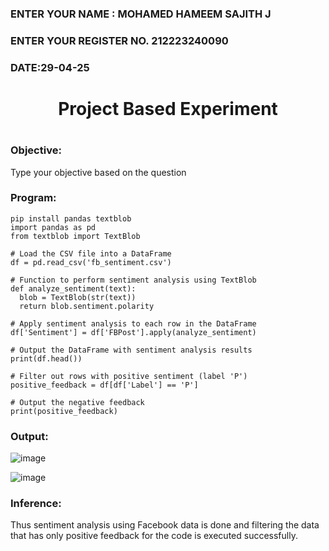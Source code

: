 <H3>ENTER YOUR NAME : MOHAMED HAMEEM SAJITH J</H3>
<H3>ENTER YOUR REGISTER NO. 212223240090</H3>
<H3>DATE:29-04-25</H3>
<H1 Align="center">Project Based Experiment<H1>
  
### Objective:
Type your objective based on the question
  
### Program:
  ```
pip install pandas textblob
import pandas as pd
from textblob import TextBlob

# Load the CSV file into a DataFrame
df = pd.read_csv('fb_sentiment.csv')

# Function to perform sentiment analysis using TextBlob
def analyze_sentiment(text):
    blob = TextBlob(str(text))
    return blob.sentiment.polarity

# Apply sentiment analysis to each row in the DataFrame
df['Sentiment'] = df['FBPost'].apply(analyze_sentiment)

# Output the DataFrame with sentiment analysis results
print(df.head())

# Filter out rows with positive sentiment (label 'P')
positive_feedback = df[df['Label'] == 'P']

# Output the negative feedback
print(positive_feedback)
```
### Output:
![image](https://github.com/user-attachments/assets/99c5d106-742c-4810-8791-310ed335908f)

![image](https://github.com/user-attachments/assets/f40ed6b0-311b-41d1-84f1-38b89f872654)

<H3>Inference:</H3>
Thus sentiment analysis using Facebook data is done and filtering the data that has only positive feedback for the code is executed successfully.
